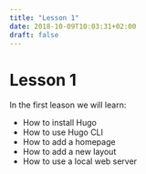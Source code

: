 ```yaml
---
title: "Lesson 1"
date: 2018-10-09T10:03:31+02:00
draft: false
---
```


# Lesson 1

In the first leason we will learn:

* How to install Hugo
* How to use Hugo CLI
* How to add a homepage
* How to add a new layout
* How to use a local web server

<!--more-->

